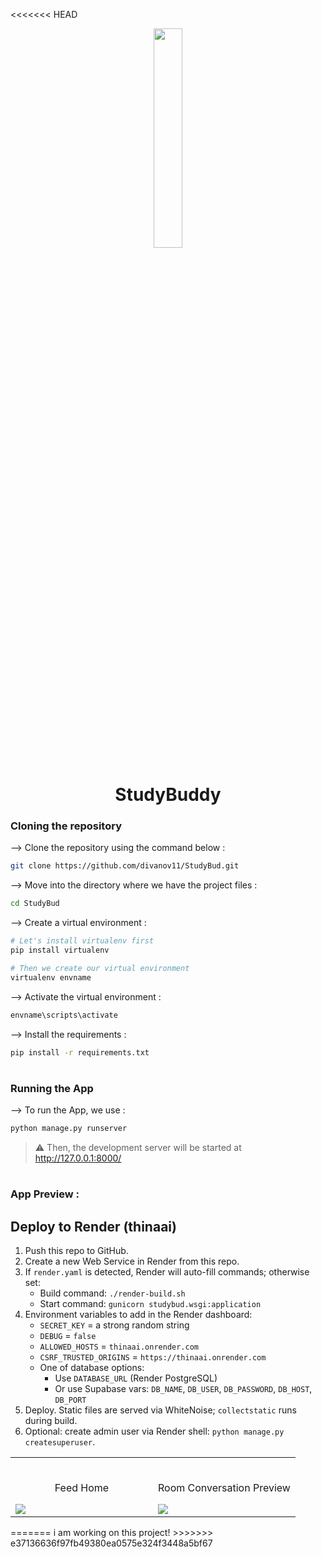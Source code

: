 <<<<<<< HEAD
<div align="center">
<img width="30%" src="https://user-images.githubusercontent.com/72341453/134747028-7e2d90cc-a92f-4f66-815e-54a0d50cca54.PNG">

# StudyBuddy

</div>

### Cloning the repository

--> Clone the repository using the command below :

```bash
git clone https://github.com/divanov11/StudyBud.git

```

--> Move into the directory where we have the project files :

```bash
cd StudyBud

```

--> Create a virtual environment :

```bash
# Let's install virtualenv first
pip install virtualenv

# Then we create our virtual environment
virtualenv envname

```

--> Activate the virtual environment :

```bash
envname\scripts\activate

```

--> Install the requirements :

```bash
pip install -r requirements.txt

```

#

### Running the App

--> To run the App, we use :

```bash
python manage.py runserver

```

> ⚠ Then, the development server will be started at http://127.0.0.1:8000/

#

### App Preview :

## Deploy to Render (thinaai)

1. Push this repo to GitHub.
2. Create a new Web Service in Render from this repo.
3. If `render.yaml` is detected, Render will auto-fill commands; otherwise set:
   - Build command: `./render-build.sh`
   - Start command: `gunicorn studybud.wsgi:application`
4. Environment variables to add in the Render dashboard:
   - `SECRET_KEY` = a strong random string
   - `DEBUG` = `false`
   - `ALLOWED_HOSTS` = `thinaai.onrender.com`
   - `CSRF_TRUSTED_ORIGINS` = `https://thinaai.onrender.com`
   - One of database options:
     - Use `DATABASE_URL` (Render PostgreSQL)
     - Or use Supabase vars: `DB_NAME`, `DB_USER`, `DB_PASSWORD`, `DB_HOST`, `DB_PORT`
5. Deploy. Static files are served via WhiteNoise; `collectstatic` runs during build.
6. Optional: create admin user via Render shell: `python manage.py createsuperuser`.

<table width="100%"> 
<tr>
<td width="50%">      
&nbsp; 
<br>
<p align="center">
  Feed Home
</p>
<img src="https://user-images.githubusercontent.com/72341453/134747262-0a92233d-8010-40f8-84c5-8d94895aac44.PNG">
</td> 
<td width="50%">
<br>
<p align="center">
  Room Conversation Preview
</p>
<img src="https://user-images.githubusercontent.com/72341453/134747155-3ca5b55f-b064-4741-aeae-abe90bddf41e.PNG">  
</td>
</table>
=======
i am working on this project!
>>>>>>> e37136636f97fb49380ea0575e324f3448a5bf67
